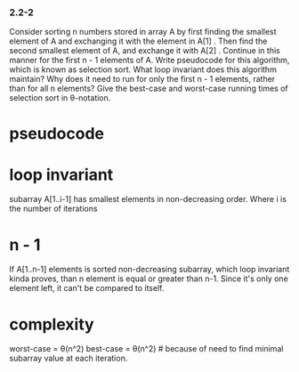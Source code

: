 ### 2.2-2

Consider sorting n numbers stored in array A by first finding the smallest element of A and exchanging it with the element in A[1] . Then find the second smallest element of A, and exchange it with A[2] . Continue in this manner for the first n - 1 elements of A. Write pseudocode for this algorithm, which is known as selection sort. What loop invariant does this algorithm maintain? Why does it need to run for only the first n - 1 elements, rather than for all n elements? Give the best-case and worst-case running times of selection sort in θ-notation.

# pseudocode

# loop invariant

subarray A[1..i-1] has smallest elements in non-decreasing order. Where i is the number of iterations

# n - 1

If A[1..n-1] elements is sorted non-decreasing subarray, which loop invariant kinda proves, than n element is equal or greater than n-1. Since it's only one element left, it can't be compared to itself. 

# complexity

worst-case = θ(n^2)
best-case = θ(n^2) # because of need to find minimal subarray value at each iteration.
